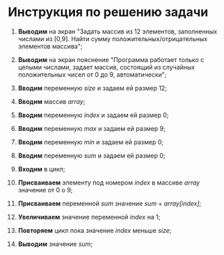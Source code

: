 # Инструкция по решению задачи

1. **Выводим** на экран "Задать массив из 12 элементов, заполненных числами из [0,9]. Найти сумму положительных/отрицательных элементов массива";

2. **Выводим** на экран пояснение "Программа работает только с целыми числами, задает массив, состоящий из случайных положительных чисел от 0 до 9, автоматически";

3. **Вводим** переменную *size* и задаем ей размер 12;

4. **Вводим** массив *array*;

5. **Вводим** переменную *index* и задаем ей размер 0;

6. **Вводим** переменную *max* и задаем ей размер 9;

7. **Вводим** переменную *min* и задаем ей размер 0;

8. **Вводим** переменную *sum* и задаем ей размер 0;

9. **Входим** в цикл;

10. **Присваиваем** элементу под номером *index* в массиве *array* значение от 0 о 9;

11. **Присваиваем** переменной *sum* значение *sum* + *array[index]*;

12. **Увеличиваем** значение переменной *index* на 1;

13. **Повторяем** цикл пока значение *index* меньше *size*;

14. **Выводим** значение *sum*;